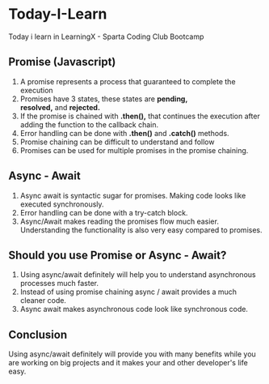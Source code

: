 # Today-I-Learn

Today i learn in LearningX - Sparta Coding Club Bootcamp

## Promise (Javascript)

1. A promise represents a process that guaranteed to complete the execution
2. Promises have 3 states, these states are **pending, resolved,** and **rejected.**
3. If the promise is chained with **.then(),** that continues the execution after adding the function to the callback chain.
4. Error handling can be done with **.then()** and **.catch()** methods.
5. Promise chaining can be difficult to understand and follow
6. Promises can be used for multiple promises in the promise chaining.

## Async - Await

1. Async await is syntactic sugar for promises. Making code looks like executed synchronously.
2. Error handling can be done with a try-catch block.
3. Async/Await makes reading the promises flow much easier. Understanding the functionality is also very easy compared to promises.

## Should you use Promise or Async - Await?

1. Using async/await definitely will help you to understand asynchronous processes much faster.
2. Instead of using promise chaining async / await provides a much cleaner code.
3. Async await makes asynchronous code look like synchronous code.

## Conclusion
Using async/await definitely will provide you with many benefits while you are working on big projects and it makes your and other developer's life easy.
